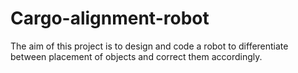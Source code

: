 # Cargo-alignment-robot
The aim of this project is to design and code a robot to differentiate between placement of objects and correct them accordingly.
